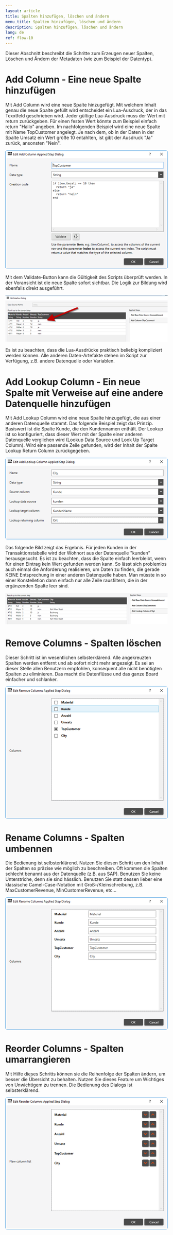 ```yaml
---
layout: article
title: Spalten hinzufügen, löschen und ändern
menu_title: Spalten hinzufügen, löschen und ändern
description: Spalten hinzufügen, löschen und ändern
lang: de
ref: flow-10
---
```

Dieser Abschnitt beschreibt die Schritte zum Erzeugen neuer Spalten, Löschen und Ändern der Metadaten (wie zum Beispiel der Datentyp).

# Add Column - Eine neue Spalte hinzufügen

Mit Add Column wird eine neue Spalte hinzugefügt. Mit welchem Inhalt genau die neue Spalte gefüllt wird entscheidet ein Lua-Ausdruck, der in das Texxtfeld geschrieben wird. Jeder gültige Lua-Ausdruck muss der Wert mit return zurückgeben. Für einen festen Wert könnte zum Beispiel einfach return "Hallo" angeben. Im nachfolgenden Beispiel wird eine neue Spalte mit Name TopCustomer angelegt. Je nach dem, ob in der Daten in der Spalte Umsatz ein Wert größe 10 entahlten, ist gibt der Ausdruck "Ja" zurück, ansonsten "Nein".

![Add Column](/assets/images/dataflows/dataflows-add-column01.png)

Mit dem Validate-Button kann die Gültigkeit des Scripts überprüft werden. In der Voransicht ist die neue Spalte sofort sichtbar. Die Logik zur Bildung wird ebenfalls direkt ausgeführt.

![Add Column](/assets/images/dataflows/dataflows-add-column02.png)

Es ist zu beachten, dass die Lua-Ausdrücke praktisch beliebig kompliziert werden können. Alle anderen Daten-Artefakte stehen im Script zur Verfügung, z.B. andere Datenquelle oder Variablen.

# Add Lookup Column - Ein neue Spalte mit Verweise auf eine andere Datenquelle hinzufügen

Mit Add Lookup Column wird eine neue Spalte hinzugefügt, die aus einer anderen Datenquelle stammt. Das folgende Beispiel zeigt das Prinzip. Basiswert ist die Spalte Kunde, die den Kundennamen enthält. Der Lookup ist so konfiguriert, dass dieser Wert mit der Spalte einer anderen Datenquelle verglichen wird (Lookup Data Source und Look Up Target Column). Wird eine passende Zeile gefunden, wird der Inhalt der Spalte Lookup Return Column zurückgegeben.

![Add Lookup Columns](/assets/images/dataflows/dataflows-add-lookup-column01.png)

Das folgende Bild zeigt das Ergebnis. Für jeden Kunden in der Transaktionstabelle wird der Wohnort aus der Datenquelle "kunden" herausgesucht. Es ist zu beachten, dass die Spalte einfach leerbleibt, wenn für einen Eintrag kein Wert gefunden werden kann. So lässt sich problemlos auch einmal die Anforderung realisieren, um Daten zu finden, die gerade KEINE Entsprechung in einer anderen Datenquelle haben. Man müsste in so einer Konstelletion dann einfach nur alle Zeile rausfiltern, die in der ergänzenden Spalte leer sind.

![Add Lookup Columns](/assets/images/dataflows/dataflows-add-lookup-column02.png)

# Remove Columns - Spalten löschen

Dieser Schritt ist im wesentlichen selbsterklärend. Alle angekreuzten Spalten werden entfernt und ab sofort nicht mehr angezeigt. Es sei an dieser Stelle allen Benutzern empfohlen, konsequent alle nicht benötigten Spalten zu eliminieren. Das macht die Datenflüsse und das ganze Board einfacher und schlanker.

![Remove Columns](/assets/images/dataflows/dataflows-remove-column01.png)

# Rename Columns - Spalten umbennen

Die Bedienung ist selbsterklärend. Nutzen Sie diesen Schritt um den Inhalt der Spalten so präzise wie möglich zu beschreiben. Oft kommen die Spalten schlecht benannt aus der Datenquelle (z.B. aus SAP). Benutzen Sie keine Unterstriche, denn sie sind hässlich. Benutzen Sie statt dessen lieber eine klassische Camel-Case-Notation mit Groß-/Kleinschreibung, z.B. MaxCustomerRevenue, MinCustomerRevenue, etc...

![Reorder Columns](/assets/images/dataflows/dataflows-rename-column01.png)

# Reorder Columns - Spalten umarrangieren

Mit Hilfe dieses Schritts können sie die Reihenfolge der Spalten ändern, um besser die Übersicht zu behalten. Nutzen Sie dieses Feature um Wichtiges von Unwichtigem zu trennen. Die Bedienung des Dialogs ist selbsterklärend.

![Reorder Columns](/assets/images/dataflows/dataflows-reorder-column01.png)



